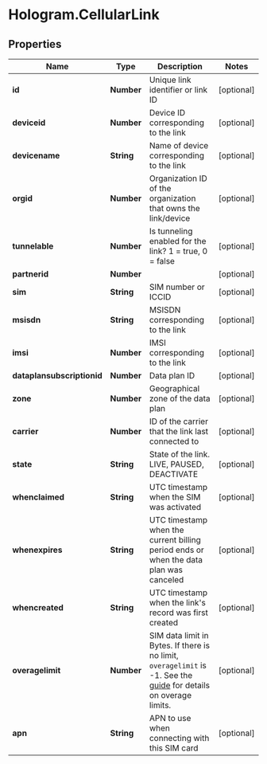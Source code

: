 # Hologram.CellularLink

## Properties
Name | Type | Description | Notes
------------ | ------------- | ------------- | -------------
**id** | **Number** | Unique link identifier or link ID | [optional] 
**deviceid** | **Number** | Device ID corresponding to the link | [optional] 
**devicename** | **String** | Name of device corresponding to the link | [optional] 
**orgid** | **Number** | Organization ID of the organization that owns the link/device | [optional] 
**tunnelable** | **Number** | Is tunneling enabled for the link? 1 = true, 0 = false | [optional] 
**partnerid** | **Number** |  | [optional] 
**sim** | **String** | SIM number or ICCID | [optional] 
**msisdn** | **String** | MSISDN corresponding to the link | [optional] 
**imsi** | **Number** | IMSI corresponding to the link | [optional] 
**dataplansubscriptionid** | **Number** | Data plan ID | [optional] 
**zone** | **Number** | Geographical zone of the data plan | [optional] 
**carrier** | **Number** | ID of the carrier that the link last connected to | [optional] 
**state** | **String** | State of the link. LIVE, PAUSED, DEACTIVATE | [optional] 
**whenclaimed** | **String** | UTC timestamp when the SIM was activated | [optional] 
**whenexpires** | **String** | UTC timestamp when the current billing period ends or when the data plan was canceled | [optional] 
**whencreated** | **String** | UTC timestamp when the link's record was first created | [optional] 
**overagelimit** | **Number** | SIM data limit in Bytes. If there is no limit, `overagelimit` is -1. See the  [guide](https://hologram.io/docs/guide/connect/device-management#data-and-overage-limits) for details on overage limits. | [optional] 
**apn** | **String** | APN to use when connecting with this SIM card | [optional] 


